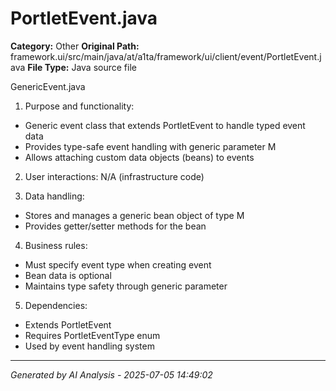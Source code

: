 # PortletEvent.java

**Category:** Other
**Original Path:** framework.ui/src/main/java/at/a1ta/framework/ui/client/event/PortletEvent.java
**File Type:** Java source file

GenericEvent.java
1. Purpose and functionality:
- Generic event class that extends PortletEvent to handle typed event data
- Provides type-safe event handling with generic parameter M
- Allows attaching custom data objects (beans) to events

2. User interactions: N/A (infrastructure code)

3. Data handling:
- Stores and manages a generic bean object of type M
- Provides getter/setter methods for the bean

4. Business rules:
- Must specify event type when creating event
- Bean data is optional
- Maintains type safety through generic parameter

5. Dependencies:
- Extends PortletEvent
- Requires PortletEventType enum
- Used by event handling system

---
*Generated by AI Analysis - 2025-07-05 14:49:02*
